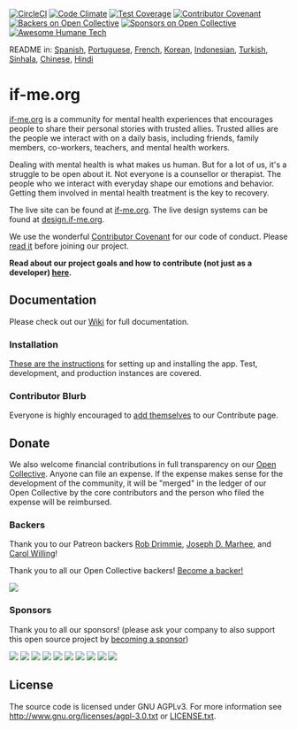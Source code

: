 [![CircleCI](https://circleci.com/gh/ifmeorg/ifme/tree/main.svg?style=svg)](https://circleci.com/gh/ifmeorg/ifme/tree/main)
[![Code Climate](https://codeclimate.com/github/ifmeorg/ifme/badges/gpa.svg)](https://codeclimate.com/github/ifmeorg/ifme)
[![Test Coverage](https://api.codeclimate.com/v1/badges/f9444a4d4116720518fe/test_coverage)](https://codeclimate.com/github/ifmeorg/ifme/test_coverage)
[![Contributor Covenant](https://img.shields.io/badge/Contributor%20Covenant-v2.1%20adopted-ff69b4.svg)](code_of_conduct.md)
[![Backers on Open Collective](https://opencollective.com/ifme/backers/badge.svg)](#backers)
[![Sponsors on Open Collective](https://opencollective.com/ifme/sponsors/badge.svg)](#sponsors)
[![Awesome Humane Tech](https://raw.githubusercontent.com/humanetech-community/awesome-humane-tech/main/humane-tech-badge.svg?sanitize=true)](https://github.com/humanetech-community/awesome-humane-tech)  
  
README in: [Spanish](https://github.com/ifmeorg/ifme/blob/main/README-ES.md), [Portuguese](https://github.com/ifmeorg/ifme/blob/main/README-PT.md), [French](https://github.com/ifmeorg/ifme/blob/main/README-FR.md), [Korean](https://github.com/ifmeorg/ifme/blob/main/README-KO.md), [Indonesian](https://github.com/ifmeorg/ifme/blob/main/README-ID.md), [Turkish](https://github.com/ifmeorg/ifme/blob/main/README-TR.md), [Sinhala](https://github.com/ifmeorg/ifme/blob/main/README-LK.md), [Chinese](https://github.com/ifmeorg/ifme/blob/main/README-CN.md), 
[Hindi](https://github.com/ifmeorg/ifme/blob/main/README-HI.md)  

# if-me.org
[if-me.org](https://www.if-me.org/) is a community for mental health experiences
that encourages people to share their personal stories with trusted allies.
Trusted allies are the people we interact with on a daily basis, including
friends, family members, co-workers, teachers, and mental health workers.

Dealing with mental health is what makes us human. But for a lot of us, it's a
struggle to be open about it. Not everyone is a counsellor or therapist. The
people who we interact with everyday shape our emotions and behavior. Getting
them involved in mental health treatment is the key to recovery.

The live site can be found at [if-me.org](https://www.if-me.org/). The live design systems can be found at [design.if-me.org](http://design.if-me.org/).

We use the wonderful [Contributor Covenant](http://contributor-covenant.org) for
our code of conduct. Please
[read it](https://github.com/ifmeorg/ifme/blob/main/code_of_conduct.md)
before joining our project.

**Read about our project goals and how to contribute (not just as a developer) [here](https://github.com/ifmeorg/ifme/blob/main/CONTRIBUTING.md).**

## Documentation

Please check out our [Wiki](https://github.com/ifmeorg/ifme/wiki) for full documentation.

### Installation

[These are the instructions](https://github.com/ifmeorg/ifme/wiki/Installation) for setting up and installing the app. Test, development, and production instances are covered.

### Contributor Blurb

Everyone is highly encouraged to [add themselves](https://github.com/ifmeorg/ifme/wiki/Contributor-Blurb) to our Contribute page.

## Donate

We also welcome financial contributions in full transparency on our
[Open Collective](https://opencollective.com/ifme).
Anyone can file an expense. If the expense makes sense for the development of
the community, it will be "merged" in the ledger of our Open Collective by the
core contributors and the person who filed the expense will be reimbursed.

### Backers

Thank you to our Patreon backers [Rob Drimmie](https://www.patreon.com/user?u=3251857),
[Joseph D. Marhee](https://www.patreon.com/user?u=2899171), and
[Carol Willing](https://www.patreon.com/user?u=202458)!

Thank you to all our Open Collective backers!
[Become a backer!](https://opencollective.com/ifme#backer)

<a href="https://opencollective.com/ifme#backers" target="_blank"><img src="https://opencollective.com/ifme/backers.svg?width=890"></a>

### Sponsors
 
Thank you to all our sponsors! (please ask your company to also support this
open source project by [becoming a sponsor](https://opencollective.com/ifme#sponsor))

<section role="presentation">
  <a href="https://opencollective.com/ifme/sponsor/0/website" target="_blank"><img src="https://opencollective.com/ifme/sponsor/0/avatar.svg"></a>
  <a href="https://opencollective.com/ifme/sponsor/1/website" target="_blank"><img src="https://opencollective.com/ifme/sponsor/1/avatar.svg"></a>
  <a href="https://opencollective.com/ifme/sponsor/2/website" target="_blank"><img src="https://opencollective.com/ifme/sponsor/2/avatar.svg"></a>
  <a href="https://opencollective.com/ifme/sponsor/3/website" target="_blank"><img src="https://opencollective.com/ifme/sponsor/3/avatar.svg"></a>
  <a href="https://opencollective.com/ifme/sponsor/4/website" target="_blank"><img src="https://opencollective.com/ifme/sponsor/4/avatar.svg"></a>
  <a href="https://opencollective.com/ifme/sponsor/5/website" target="_blank"><img src="https://opencollective.com/ifme/sponsor/5/avatar.svg"></a>
  <a href="https://opencollective.com/ifme/sponsor/6/website" target="_blank"><img src="https://opencollective.com/ifme/sponsor/6/avatar.svg"></a>
  <a href="https://opencollective.com/ifme/sponsor/7/website" target="_blank"><img src="https://opencollective.com/ifme/sponsor/7/avatar.svg"></a>
  <a href="https://opencollective.com/ifme/sponsor/8/website" target="_blank"><img src="https://opencollective.com/ifme/sponsor/8/avatar.svg"></a>
  <a href="https://opencollective.com/ifme/sponsor/9/website" target="_blank"><img src="https://opencollective.com/ifme/sponsor/9/avatar.svg"></a>
</section>


## License

The source code is licensed under GNU AGPLv3. For more information see
http://www.gnu.org/licenses/agpl-3.0.txt or 
[LICENSE.txt](https://github.com/ifmeorg/ifme/blob/main/LICENSE.txt).

